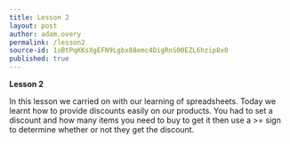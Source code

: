 ```yaml
---
title: Lesson 2
layout: post
author: adam.overy
permalink: /lesson2
source-id: 1sBtPqKKsXgEFN9Lgbx88emc4DigRnS00EZL6hzip8x0
published: true
---
```

**Lesson 2**

In this lesson we carried on with our learning of spreadsheets. Today we learnt how to provide discounts easily on our products. You had to set a discount and how many items you need to buy to get it then use a >= sign to determine whether or not they get the discount. 

